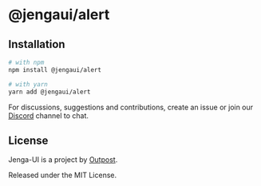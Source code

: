 # @jengaui/alert

## Installation

```sh
# with npm
npm install @jengaui/alert

# with yarn
yarn add @jengaui/alert
```

For discussions, suggestions and contributions, create an issue or join our [Discord](https://discord.gg/sHnHPnAPZj) channel to chat.

## License

Jenga-UI is a project by [Outpost](https://outpost.run).

Released under the MIT License.
